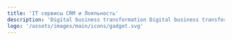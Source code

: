 ```yaml
---
title: 'IT сервисы CRM и Лояльность'
description: 'Digital business transformation Digital business transformation'
logo: '/assets/images/main/icons/gadget.svg'
---
```

